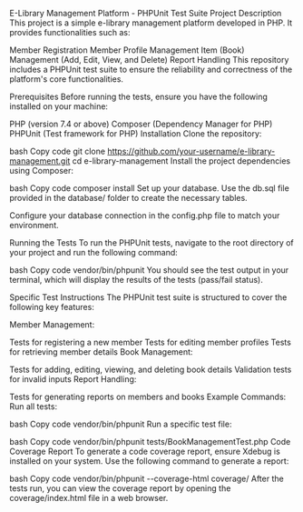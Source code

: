 E-Library Management Platform - PHPUnit Test Suite
Project Description
This project is a simple e-library management platform developed in PHP. It provides functionalities such as:

Member Registration
Member Profile Management
Item (Book) Management (Add, Edit, View, and Delete)
Report Handling
This repository includes a PHPUnit test suite to ensure the reliability and correctness of the platform's core functionalities.

Prerequisites
Before running the tests, ensure you have the following installed on your machine:

PHP (version 7.4 or above)
Composer (Dependency Manager for PHP)
PHPUnit (Test framework for PHP)
Installation
Clone the repository:

bash
Copy code
git clone https://github.com/your-username/e-library-management.git
cd e-library-management
Install the project dependencies using Composer:

bash
Copy code
composer install
Set up your database. Use the db.sql file provided in the database/ folder to create the necessary tables.

Configure your database connection in the config.php file to match your environment.

Running the Tests
To run the PHPUnit tests, navigate to the root directory of your project and run the following command:

bash
Copy code
vendor/bin/phpunit
You should see the test output in your terminal, which will display the results of the tests (pass/fail status).

Specific Test Instructions
The PHPUnit test suite is structured to cover the following key features:

Member Management:

Tests for registering a new member
Tests for editing member profiles
Tests for retrieving member details
Book Management:

Tests for adding, editing, viewing, and deleting book details
Validation tests for invalid inputs
Report Handling:

Tests for generating reports on members and books
Example Commands:
Run all tests:

bash
Copy code
vendor/bin/phpunit
Run a specific test file:

bash
Copy code
vendor/bin/phpunit tests/BookManagementTest.php
Code Coverage Report
To generate a code coverage report, ensure Xdebug is installed on your system. Use the following command to generate a report:

bash
Copy code
vendor/bin/phpunit --coverage-html coverage/
After the tests run, you can view the coverage report by opening the coverage/index.html file in a web browser.
